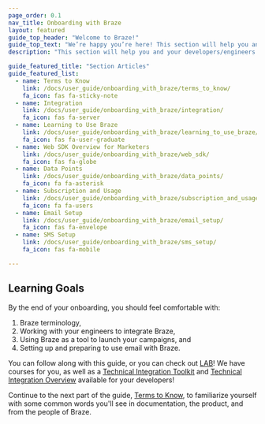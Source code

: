 ```yaml
---
page_order: 0.1
nav_title: Onboarding with Braze
layout: featured
guide_top_header: "Welcome to Braze!"
guide_top_text: "We’re happy you’re here! This section will help you and your developers/engineers get set up and ready to use Braze to create strong, lasting bonds between you and your customers! By now, you should have had some sort of kick-off communication with teams at Braze. <br> <br> This guide is tailored to both supplement fully-guided onboarding, as well as advise on onboarding actions you can take on your own."
description: "This section will help you and your developers/engineers get set up and ready to use Braze to create strong, lasting bonds between you and your customers! This guide is tailored to both supplement fully-guided onboarding, as well as advise on onboarding actions you can take on your own."

guide_featured_title: "Section Articles"
guide_featured_list:
  - name: Terms to Know
    link: /docs/user_guide/onboarding_with_braze/terms_to_know/
    fa_icon: fas fa-sticky-note
  - name: Integration
    link: /docs/user_guide/onboarding_with_braze/integration/
    fa_icon: fas fa-server
  - name: Learning to Use Braze
    link: /docs/user_guide/onboarding_with_braze/learning_to_use_braze/
    fa_icon: fas fa-user-graduate
  - name: Web SDK Overview for Marketers
    link: /docs/user_guide/onboarding_with_braze/web_sdk/
    fa_icon: fas fa-globe
  - name: Data Points
    link: /docs/user_guide/onboarding_with_braze/data_points/
    fa_icon: fa fa-asterisk
  - name: Subscription and Usage
    link: /docs/user_guide/onboarding_with_braze/subscription_and_usage/
    fa_icon: fa fa-users
  - name: Email Setup
    link: /docs/user_guide/onboarding_with_braze/email_setup/
    fa_icon: fas fa-envelope
  - name: SMS Setup
    link: /docs/user_guide/onboarding_with_braze/sms_setup/
    fa_icon: fas fa-mobile

---
```


## Learning Goals

By the end of your onboarding, you should feel comfortable with:

1. Braze terminology,
2. Working with your engineers to integrate Braze,
3. Using Braze as a tool to launch your campaigns, and
4. Setting up and preparing to use email with Braze.

You can follow along with this guide, or you can check out [LAB](https://lab.braze.com)! We have courses for you, as well as a [Technical Integration Toolkit](http://lab.braze.com/technical-integration-checklists-and-toolkits) and [Technical Integration Overview](http://lab.braze.com/quick-overview-technical-integration) available for your developers!

Continue to the next part of the guide, [Terms to Know]({{site.baseurl}}/user_guide/onboarding_with_braze/terms_to_know/), to familiarize yourself with some common words you'll see in documentation, the product, and from the people of Braze.

<br> 
